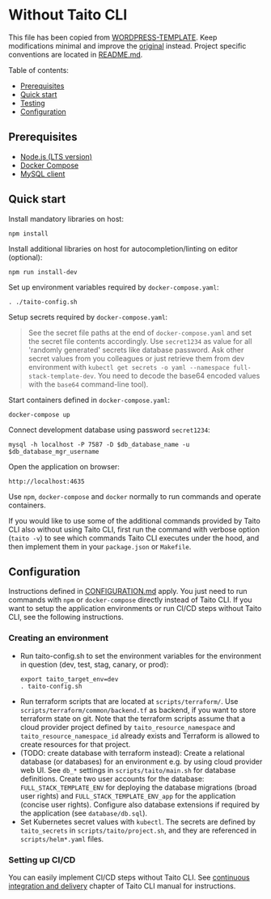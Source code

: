 # Without Taito CLI

This file has been copied from [WORDPRESS-TEMPLATE](https://github.com/TaitoUnited/WORDPRESS-TEMPLATE/). Keep modifications minimal and improve the [original](https://github.com/TaitoUnited/WORDPRESS-TEMPLATE/blob/dev/scripts/taito/TAITOLESS.md) instead. Project specific conventions are located in [README.md](../../README.md#conventions).

Table of contents:

- [Prerequisites](#prerequisites)
- [Quick start](#quick-start)
- [Testing](#testing)
- [Configuration](##onfiguration)

## Prerequisites

- [Node.js (LTS version)](https://nodejs.org/)
- [Docker Compose](https://docs.docker.com/compose/install/)
- [MySQL client](https://dev.mysql.com/doc/refman/8.0/en/programs-client.html)

## Quick start

Install mandatory libraries on host:

    npm install

Install additional libraries on host for autocompletion/linting on editor (optional):

    npm run install-dev

Set up environment variables required by `docker-compose.yaml`:

    . ./taito-config.sh

Setup secrets required by `docker-compose.yaml`:

> See the secret file paths at the end of `docker-compose.yaml` and set the secret file contents accordingly. Use `secret1234` as value for all 'randomly generated' secrets like database password. Ask other secret values from you colleagues or just retrieve them from dev environment with `kubectl get secrets -o yaml --namespace full-stack-template-dev`. You need to decode the base64 encoded values with the `base64` command-line tool).

Start containers defined in `docker-compose.yaml`:

    docker-compose up

Connect development database using password `secret1234`:

    mysql -h localhost -P 7587 -D $db_database_name -u $db_database_mgr_username

Open the application on browser:

    http://localhost:4635

Use `npm`, `docker-compose` and `docker` normally to run commands and operate containers.

If you would like to use some of the additional commands provided by Taito CLI also without using Taito CLI, first run the command with verbose option (`taito -v`) to see which commands Taito CLI executes under the hood, and then implement them in your `package.json` or `Makefile`.

## Configuration

Instructions defined in [CONFIGURATION.md](CONFIGURATION.md) apply. You just need to run commands with `npm` or `docker-compose` directly instead of Taito CLI. If you want to setup the application environments or run CI/CD steps without Taito CLI, see the following instructions.

### Creating an environment

- Run taito-config.sh to set the environment variables for the environment in question (dev, test, stag, canary, or prod):
  ```
  export taito_target_env=dev
  . taito-config.sh
  ```
- Run terraform scripts that are located at `scripts/terraform/`. Use `scripts/terraform/common/backend.tf` as backend, if you want to store terraform state on git. Note that the terraform scripts assume that a cloud provider project defined by `taito_resource_namespace` and `taito_resource_namespace_id` already exists and Terraform is allowed to create resources for that project.
- (TODO: create database with terraform instead): Create a relational database (or databases) for an environment e.g. by using cloud provider web UI. See `db_*` settings in `scripts/taito/main.sh` for database definitions. Create two user accounts for the database: `FULL_STACK_TEMPLATE_ENV` for deploying the database migrations (broad user rights) and `FULL_STACK_TEMPLATE_ENV_app` for the application (concise user rights). Configure also database extensions if required by the application (see `database/db.sql`).
- Set Kubernetes secret values with `kubectl`. The secrets are defined by `taito_secrets` in `scripts/taito/project.sh`, and they are referenced in `scripts/helm*.yaml` files.

### Setting up CI/CD

You can easily implement CI/CD steps without Taito CLI. See [continuous integration and delivery](https://taitounited.github.io/taito-cli/docs/06-continuous-integration-and-delivery) chapter of Taito CLI manual for instructions.
